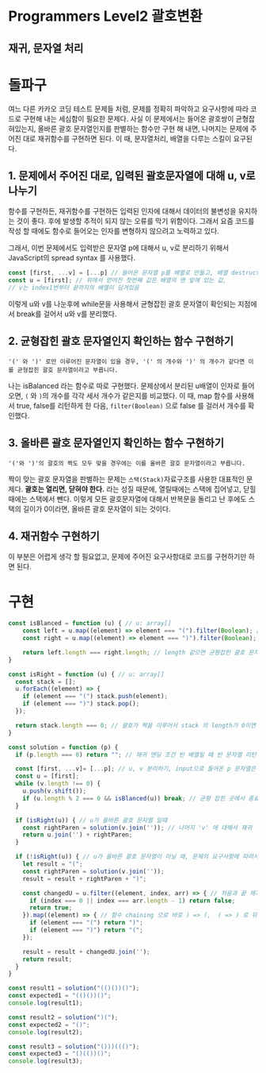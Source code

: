 # Programmers Level2 괄호변환
## 재귀, 문자열 처리

# 돌파구
여느 다른 카카오 코딩 테스트 문제들 처럼, 문제를 정확히 파악하고 요구사항에 따라 코드로 구현해 내는 세심함이 필요한 문제다. 사실 이 문제에서는 들어온 괄호쌍이 균형잡혀있는지, 올바른 괄호 문자열인지를 판별하는 함수만 구현 해 내면, 나머지는 문제에 주어진 대로 재귀함수를 구현하면 된다. 이 때, 문자열처리, 배열을 다루는 스킬이 요구된다. 

## 1. 문제에서 주어진 대로, 입력된 괄호문자열에 대해 u, v로 나누기 
함수를 구현하든, 재귀함수를 구현하든 입력된 인자에 대해서 데이터의 불변성을 유지하는 것이 좋다. 후에 발생할 추적이 되지 않는 오류를 막기 위함이다. 그래서 요즘 코드를 작성 할 때에도 함수로 들어오는 인자를 변형하지 않으려고 노력하고 있다. 

그래서, 이번 문제에서도 입력받은 문자열 p에 대해서 u, v로 분리하기 위해서 JavaScript의 spread syntax 를 사용했다. 
```javascript
const [first, ...v] = [...p] // 들어온 문자열 p를 배열로 만들고, 배열 destructuring
const u = [first]; // 위에서 얻어진 첫번째 값은 배열의 맨 앞에 있는 값, 
// v는 index1번부터 끝까지의 배열이 담겨있음 
```
이렇게 u와 v를 나눈후에 while문을 사용해서 균형잡힌 괄호 문자열이 확인되는 지점에서 break를 걸어서 u와 v를 분리했다.

## 2. 균형잡힌 괄호 문자열인지 확인하는 함수 구현하기
```
'(' 와 ')' 로만 이루어진 문자열이 있을 경우, '(' 의 개수와 ')' 의 개수가 같다면 이를 균형잡힌 괄호 문자열이라고 부릅니다.
```
나는 isBalanced 라는 함수로 따로 구현했다. 문제상에서 분리된 u배열이 인자로 들어오면, `(` 와 `)`의 개수를 각각 세서 개수가 같은지를 비교했다. 
이 때, map 함수를 사용해서 true, false를 리턴하게 한 다음, `filter(Boolean)` 으로 false 를 걸러서 개수를 확인했다. 

## 3. 올바른 괄호 문자열인지 확인하는 함수 구현하기
```
'('와 ')'의 괄호의 짝도 모두 맞을 경우에는 이를 올바른 괄호 문자열이라고 부릅니다.
```
짝이 맞는 괄호 문자열을 판별하는 문제는 `스택(Stack)`자료구조를 사용한 대표적인 문제다. 
**괄호는 열리면, 닫혀야 한다.** 라는 성질 때문에, 열릴때에는 스택에 집어넣고, 닫힐 때에는 스택에서 뺀다. 이렇게 모든 괄호문자열에 대해서 반복문을 돌리고 난 후에도 스택의 길이가 0이라면, 올바른 괄호 문자열이 되는 것이다. 

## 4. 재귀함수 구현하기
이 부분은 어렵게 생각 할 필요없고, 문제에 주어진 요구사항대로 코드를 구현하기만 하면 된다. 

# 구현
```javascript
const isBlanced = function (u) { // u: array[]
    const left = u.map((element) => element === "(").filter(Boolean); // boolean false 거른다 (의 개수 만큼 true 남음
    const right = u.map((element) => element === ")").filter(Boolean);  // boolean false 거른다 ) 개수 만큼 true 남음

    return left.length === right.length; // length 같으면 균형잡힌 괄호 문자열
}

const isRight = function (u) { // u: array[]
  const stack = [];
  u.forEach((element) => {
    if (element === "(") stack.push(element);
    if (element === ")") stack.pop();
  });

  return stack.length === 0; // 괄호가 짝을 이루어서 stack 의 length가 0이면 올바른 괄호 문자열
}

const solution = function (p) {
  if (p.length === 0) return ""; // 재귀 엔딩 조건 빈 배열일 때 빈 문자열 리턴

  const [first, ...v]= [...p]; // u, v 분리하기, input으로 들어온 p 문자열은 불변
  const u = [first]; 
  while (v.length !== 0) {
    u.push(v.shift());
    if (u.length % 2 === 0 && isBlanced(u)) break; // 균형 잡힌 곳에서 종료
  }

  if (isRight(u)) { // u가 올바른 괄호 문자열 일때
    const rightParen = solution(v.join('')); // 나머지 'v' 에 대해서 재귀
    return u.join('') + rightParen; 
  }

  if (!isRight(u)) { // u가 올바른 괄호 문자열이 아닐 때, 문제의 요구사항에 따라서 코딩 
    let result = "(";
    const rightParen = solution(v.join('')); 
    result = result + rightParen + ")";

    const changedU = u.filter((element, index, arr) => { // 처음과 끝 제거 데이터의 불변성을 위해서 filter method 사용
      if (index === 0 || index === arr.length - 1) return false;
      return true;
    }).map((element) => { // 함수 chaining 으로 바로 ) => (,  ( => ) 로 뒤집는다.
      if (element === "(") return ")";
      if (element === ")") return "(";
    });

    result = result + changedU.join('');
    return result;
  }
}

const result1 = solution("(()())()");
const expected1 = "(()())()";
console.log(result1);

const result2 = solution(")(");
const expected2 = "()";
console.log(result2);

const result3 = solution("()))((()");
const expected3 = "()(())()";
console.log(result3);
```
